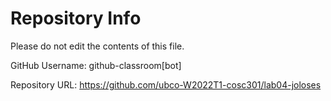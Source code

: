 # Repository Info
Please do not edit the contents of this file.

GitHub Username: github-classroom[bot]

Repository URL: https://github.com/ubco-W2022T1-cosc301/lab04-joloses
